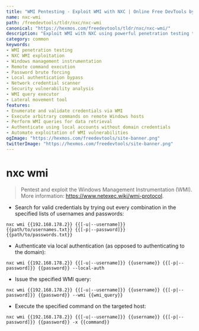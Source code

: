 ```yaml
---
title: "WMI Pentesting - Exploit WMI with NXC | Online Free DevTools by Hexmos"
name: nxc-wmi
path: /freedevtools/tldr/nxc/nxc-wmi
canonical: "https://hexmos.com/freedevtools/tldr/nxc/nxc-wmi/"
description: "Exploit WMI with NXC using powerful penetration testing techniques. Access and control Windows systems remotely. Free online tool, no registration required."
category: common
keywords:
- WMI penetration testing
- NXC WMI exploitation
- Windows management instrumentation
- Remote command execution
- Password brute forcing
- Local authentication bypass
- Network credential scanner
- Security vulnerability analysis
- WMI query executor
- Lateral movement tool
features:
- Enumerate and validate credentials via WMI
- Execute arbitrary commands on remote Windows hosts
- Perform WMI queries for data retrieval
- Authenticate using local accounts without domain credentials
- Automate exploitation of WMI vulnerabilities
ogImage: "https://hexmos.com/freedevtools/site-banner.png"
twitterImage: "https://hexmos.com/freedevtools/site-banner.png"
---
```


# nxc wmi

> Pentest and exploit the Windows Management Instrumentation (WMI).
> More information: <https://www.netexec.wiki/wmi-protocol>.

- Search for valid credentials by trying out every combination in the specified lists of usernames and passwords:

`nxc wmi {{192.168.178.2}} {{[-u|--username]}} {{path/to/usernames.txt}} {{[-p|--password]}} {{path/to/passwords.txt}}`

- Authenticate via local authentication (as opposed to authenticating to the domain):

`nxc wmi {{192.168.178.2}} {{[-u|--username]}} {{username}} {{[-p|--password]}} {{password}} --local-auth`

- Issue the specified WMI query:

`nxc wmi {{192.168.178.2}} {{[-u|--username]}} {{username}} {{[-p|--password]}} {{password}} --wmi {{wmi_query}}`

- Execute the specified command on the targeted host:

`nxc wmi {{192.168.178.2}} {{[-u|--username]}} {{username}} {{[-p|--password]}} {{password}} -x {{command}}`
